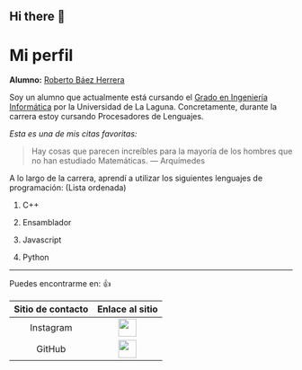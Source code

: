 ## Hi there 👋

# Mi perfil

**Alumno:** [Roberto Báez Herrera](https://campusingenieriaytecnologia2425.ull.es/user/view.php?id=24250901463&course=2425090148)

Soy un alumno que actualmente está cursando el [Grado en Ingeniería Informática](https://www.ull.es/grados/ingenieria-informatica/) por la Universidad de La Laguna.
Concretamente, durante la carrera estoy cursando Procesadores de Lenguajes.

*Esta es una de mis citas favoritas:*
>Hay cosas que parecen increíbles para la mayoría de los hombres que no han estudiado Matemáticas.  — Arquímedes


A lo largo de la carrera, aprendí a utilizar los siguientes lenguajes de programación: (Lista ordenada)

1. C++  

2. Ensamblador

3. Javascript

4. Python
  
---

Puedes encontrarme en: :+1:
 
|     Sitio de contacto     | Enlace al sitio                                                                                                   |
| :-----------------------: | :---------------------------------------------------------------------------------------------------------------: |
| Instagram                    | [<img src="https://pngate.com/wp-content/uploads/2023/09/Instagram-logo-roundet-3d.png" width="32">](https://www.instagram.com/robertobaezz_/?utm_source=qr&igsh=cDY3amY3YnI2M3dx#)    
| GitHub                    | [<img src="https://avatars.githubusercontent.com/u/91560805?v=4" width="32">](https://github.com/RobertoBaezHerrera)                                               |

